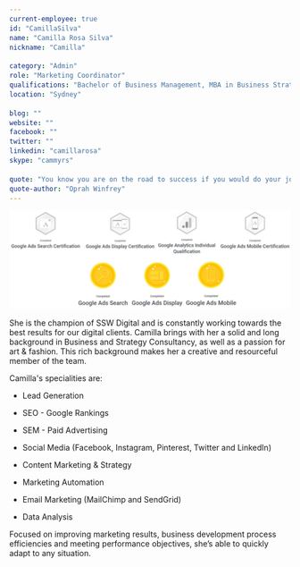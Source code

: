 ```yaml
---
current-employee: true
id: "CamillaSilva"
name: "Camilla Rosa Silva"
nickname: "Camilla"

category: "Admin"
role: "Marketing Coordinator"
qualifications: "Bachelor of Business Management, MBA in Business Strategic Management"
location: "Sydney"

blog: ""
website: ""
facebook: ""
twitter: ""
linkedin: "camillarosa"
skype: "cammyrs"

quote: "You know you are on the road to success if you would do your job, and not be paid for it."
quote-author: "Oprah Winfrey"
---
```


![google_accreditation_Camilla.jpg](./Images/Bio/google_accreditation_Camilla.jpg)

She is the champion of SSW Digital and is constantly working towards the best results for our digital clients. Camilla brings with her a solid and long background in Business and Strategy Consultancy, as well as a passion for art & fashion. This rich background makes her a creative and resourceful member of the team.

Camilla's specialities are:

- Lead Generation
- SEO - Google Rankings
- SEM - Paid Advertising

- Social Media (Facebook, Instagram, Pinterest, Twitter and LinkedIn)

- Content Marketing & Strategy
- Marketing Automation
- Email Marketing (MailChimp and SendGrid)
- Data Analysis

Focused on improving marketing results, business development process efficiencies and meeting performance objectives, she’s able to quickly adapt to any situation.
